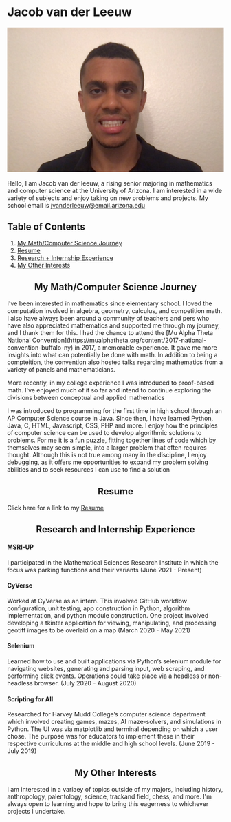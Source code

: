 # Jacob van der Leeuw
<img src="https://github.com/jvanderleeuw/jvanderleeuw.github.io/blob/main/Jacob_Photo.jpg" alt="Jacob" class="inline"/>

Hello, I am Jacob van der leeuw, a rising senior majoring in mathematics and computer science at the University of Arizona. I am interested in a wide variety of subjects and enjoy taking on new problems and projects. My school email is jvanderleeuw@email.arizona.edu

## Table of Contents

1. [My Math/Computer Science Journey](#Math/CS)
2. [Resume](#Resume)
3. [Research + Internship Experience](#Experience)
4. [My Other Interests](#Interests)

<h2 style="text-align:center">My Math/Computer Science Journey <a name="Math/CS"/></h2>
I've been interested in mathematics since elementary school. I loved the computation involved in algebra, geometry, calculus, and competition math. I also have always been around a community of teachers and pers who have also appreciated mathematics and supported me through my journey, and I thank them for this. I had the chance to attend the [Mu Alpha Theta National Convention](https://mualphatheta.org/content/2017-national-convention-buffalo-ny) in 2017, a memorable experience. It gave me more insights into what can potentially be done with math. In addition to being a compteition, the convention also hosted talks regarding mathematics from a variety of panels and mathematicians.

More recently, in my college experience I was introduced to proof-based math. I've enjoyed much of it so far and intend to continue exploring the divisions between conceptual and applied mathematics

I was introduced to programming for the first time in high school through an AP Computer Science course in Java. Since then, I have learned Python, Java, C, HTML, Javascript, CSS, PHP and more. I enjoy how the principles of computer science can be used to develop algorithmic solutions to problems. For me it is a fun puzzle, fitting together lines of code which by themselves may seem simple, into a larger problem that often requires thought. Although this is not true among many in the discipline, I enjoy debugging, as it offers me opportunities to expand my problem solving abilities and to seek resources I can use to find a solution 

<h2 style="text-align:center">Resume <a name="Resume"/></h2>
Click here for a link to my <a href="https://github.com/jvanderleeuw/jvanderleeuw.github.io/blob/main/Jacob_Resume.pdf">
Resume
</a>


<h2 style="text-align:center">Research and Internship Experience<a name="Research"/></h2>

#### MSRI-UP
I participated in the Mathematical Sciences Research Institute in which the focus was parking functions and their variants
(June 2021 - Present)

#### CyVerse
Worked at CyVerse as an intern. This involved GitHub workflow configuration, unit testing, app construction in Python, algorithm implementation, and python module construction. One project involved developing a tkinter application for viewing, manipulating, and processing geotiff images to be overlaid on a map
(March 2020 - May 2021)

#### Selenium
Learned how to use and built applications via Python’s selenium module for navigating websites, generating and parsing input, web scraping, and performing click events. Operations could take place via a headless or non-headless browser. 
(July 2020 - August 2020)

#### Scripting for All
Researched for Harvey Mudd College’s computer science department which involved creating games, mazes, AI maze-solvers, and simulations in Python. The UI was via matplotlib and terminal depending on which a user chose. The purpose was for educators to implement these in their respective curriculums at the middle and high school levels.
(June 2019 - July 2019)

<h2 style="text-align:center">My Other Interests<a name="Interests"/></h2>
I am interested in a variaey of topics outside of my majors, including history, anthropology, palentology, science, trackand field, chess, and more. I'm always open to learning and hope to bring this eagerness to whichever projects I undertake.

